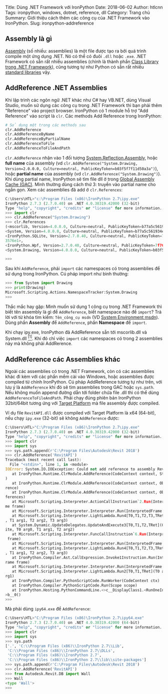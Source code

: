 Title: Dùng .NET Framework với IronPython
Date: 2018-06-02
Author: htlcnn
Tags: ironpython, windows, dotnet, reference, dll
Category: Trang chủ
Summary: Giới thiệu cách thêm các công cụ của .NET Framework vào IronPython.
Slug: ironpython-addreference


## Assembly là gì
[Assembly](https://msdn.microsoft.com/en-us/library/ms973231.aspx#assenamesp_topic4) (số nhiều: assemblies) là một file được tạo ra bởi quá trình compile một ứng dụng .NET. Nó có thể có đuôi `.dll` hoặc `.exe`. .NET Framework có sẵn rất nhiều assemblies (chính là thành phần [Class Library trong .NET Framework](https://msdn.microsoft.com/en-us/library/gg145045.aspx)), cũng tương tự như Python có sẵn rất nhiều [standard libraries](https://docs.python.org/3/library/index.html) vậy.

## AddReference .NET Assemblies
Khi lập trình các ngôn ngữ .NET khác như C# hay VB.NET, dùng Visual Studio, muốn sử dụng các công cụ trong .NET Framework thì bạn phải thêm "Reference" vào project browser. IronPython có 1 module hỗ trợ "Add Reference" vào script là `clr`. Các methods Add Reference trong IronPython:
```python
# Sử dụng một trong các methods sau
clr.AddReference
clr.AddReferenceByName
clr.AddReferenceByPartialName
clr.AddReferenceToFile
clr.AddReferenceToFileAndPath
```
`clr.AddReference` nhận vào 1 đối tượng [System.Reflection.Assembly](https://msdn.microsoft.com/en-us/library/system.reflection.assembly(v=vs.110).aspx), hoặc **full name** của assembly (vd `clr.AddReference("System.Drawing, Version=2.0.0.0, Culture=neutral, PublicKeyToken=b03f5f7f11d50a3a")`), hoặc **partial name** của assembly (vd `clr.AddReference("System.Drawing")`). Khi dùng partial name, IronPython sẽ tìm file dll ở trong [Global Assembly Cache (GAC)](https://docs.microsoft.com/en-us/dotnet/framework/app-domains/gac). Mình thường dùng cách thứ 3: truyền vào partial name cho ngắn gọn.
Xem các assemblies đã add ở `clr.References`:
```python
C:\Users\HTL>"c:\Program Files (x86)\IronPython 2.7\ipy.exe"
IronPython 2.7.3 (2.7.0.40) on .NET 4.0.30319.42000 (32-bit)
Type "help", "copyright", "credits" or "license" for more information.
>>> import clr
>>> clr.AddReference("System.Drawing")
>>> clr.References
(<mscorlib, Version=4.0.0.0, Culture=neutral, PublicKeyToken=b77a5c561934e089>,
<System, Version=4.0.0.0, Culture=neutral, PublicKeyToken=b77a5c561934e089>,
<IronPython.SQLite, Version=2.7.0.40, Culture=neutral, PublicKeyToken=7f709c5b71
3576e1>,
<IronPython.Wpf, Version=2.7.0.40, Culture=neutral, PublicKeyToken=7f709c5b713576e1>,
<System.Drawing, Version=4.0.0.0, Culture=neutral, PublicKeyToken=b03f5f7f11d50a3a>)

>>>
```
Sau khi `AddReference`, phải `import` các namespaces có trong assemblies để sử dụng trong IronPython. Cú pháp import như bình thường:
```python
>>> from System import Drawing
>>> print(Drawing)
Microsoft.Scripting.Actions.NamespaceTracker:System.Drawing
>>>
```
Thắc mắc hay gặp: Mình muốn sử dụng 1 công cụ trong .NET Framework thì biết tên assembly là gì để `AddReference`, biết namespace nào để `import`? Trả lời với từ khóa tìm kiếm: `Tên_công_cụ msdn` (VD [System Environment msdn](http://lmgtfy.com/?s=d&q=System+Environment+msdn)). Dùng phần **Assembly** để `AddReference`, phần **Namespace** để `import`.

Khi chạy ipy.exe, IronPython đã AddReference sẵn tới mscorlib.dll và System.dll [<sup>[1]</sup>](http://ironpython.net/documentation/dotnet/dotnet.html#assemblies-loaded-by-default). Khi đó chỉ việc `import` các namespaces có trong 2 assemblies này mà không phải AddRerence.

## AddReference các Assemblies khác
Ngoài các assemblies có trong .NET Framework, còn có các assemblies khác đi kèm với các phần mềm cài vào Windows, hoặc assemblies được compiled từ chính IronPython. Cú pháp AddReference tương tự như trên, với lưu ý là `AddReference` khi đó sẽ tìm assemblies trong GAC hoặc `sys.path`. Nếu không muốn append đường dẫn tới folder chứa file .dll thì có thể dùng `AddReferenceToFileAndPath`. Phải chạy đúng phiên bản IronPython 32bit/64bit tương ứng với [Target Platform](https://msdn.microsoft.com/en-us/library/hh264221.aspx#Target%20Platform) mà file assembly được compiled.

Ví dụ file `RevitAPI.dll` được compiled với Target Platform là x64 (64-bit), nếu chạy `ipy.exe` (32-bit) sẽ không `AddReference` được:
```python
C:\Users\HTL>"C:\Program Files (x86)\IronPython 2.7\ipy.exe"
IronPython 2.7.3 (2.7.0.40) on .NET 4.0.30319.42000 (32-bit)
Type "help", "copyright", "credits" or "license" for more information.
>>> import clr
>>> import sys
>>> sys.path.append(r'C:\Program Files\Autodesk\Revit 2018')
>>> clr.AddReference('RevitAPI')
Traceback (most recent call last):
  File "<stdin>", line 1, in <module>
IOError: System.IO.IOException: Could not add reference to assembly RevitAPI
   at IronPython.Runtime.ClrModule.AddReference(CodeContext context, String name
)
   at IronPython.Runtime.ClrModule.AddReference(CodeContext context, Object refe
rence)
   at IronPython.Runtime.ClrModule.AddReference(CodeContext context, Object[] re
ferences)
   at Microsoft.Scripting.Interpreter.ActionCallInstruction`2.Run(InterpretedFra
me frame)
   at Microsoft.Scripting.Interpreter.Interpreter.Run(InterpretedFrame frame)
   at Microsoft.Scripting.Interpreter.LightLambda.Run4[T0,T1,T2,T3,TRet](T0 arg0
, T1 arg1, T2 arg2, T3 arg3)
   at System.Dynamic.UpdateDelegates.UpdateAndExecute3[T0,T1,T2,TRet](CallSite s
ite, T0 arg0, T1 arg1, T2 arg2)
   at Microsoft.Scripting.Interpreter.FuncCallInstruction`6.Run(InterpretedFrame
 frame)
   at Microsoft.Scripting.Interpreter.Interpreter.Run(InterpretedFrame frame)
   at Microsoft.Scripting.Interpreter.LightLambda.Run4[T0,T1,T2,T3,TRet](T0 arg0
, T1 arg1, T2 arg2, T3 arg3)
   at IronPython.Compiler.Ast.CallExpression.Invoke1Instruction.Run(InterpretedF
rame frame)
   at Microsoft.Scripting.Interpreter.Interpreter.Run(InterpretedFrame frame)
   at Microsoft.Scripting.Interpreter.LightLambda.Run2[T0,T1,TRet](T0 arg0, T1 a
rg1)
   at IronPython.Compiler.PythonScriptCode.RunWorker(CodeContext ctx)
   at IronPython.Compiler.PythonScriptCode.Run(Scope scope)
   at IronPython.Hosting.PythonCommandLine.<>c__DisplayClass1.<RunOneInteraction
>b__0()
>>>
```

Mà phải dùng `ipy64.exe` để `AddReference`:
```python
C:\Users\HTL>"C:\Program Files (x86)\IronPython 2.7\ipy64.exe"
IronPython 2.7.3 (2.7.0.40) on .NET 4.0.30319.42000 (64-bit)
Type "help", "copyright", "credits" or "license" for more information.
>>> import clr
>>> import sys
>>> sys.path
['.', 'C:\\Program Files (x86)\\IronPython 2.7\\Lib',
 'C:\\Program Files (x86)\\IronPython 2.7\\DLLs',
 'C:\\Program Files (x86)\\IronPython 2.7',
 'C:\\Program Files (x86)\\IronPython 2.7\\lib\\site-packages']
>>> sys.path.append(r'C:\Program Files\Autodesk\Revit 2018')
>>> clr.AddReference('RevitAPI')
>>> from Autodesk.Revit.DB import Wall
>>> Wall
<type 'Wall'>
>>>
```